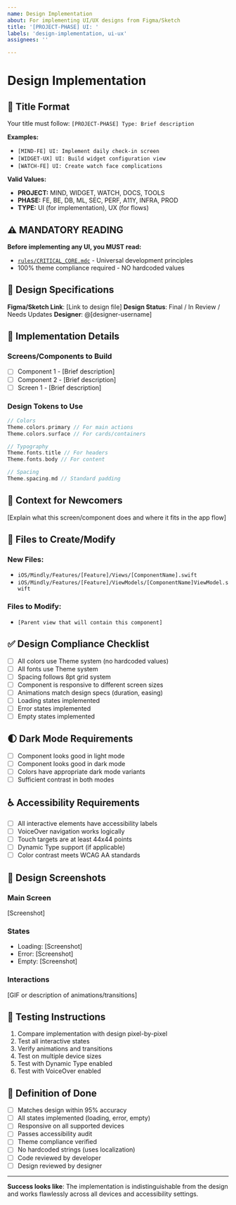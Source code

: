 ```yaml
---
name: Design Implementation
about: For implementing UI/UX designs from Figma/Sketch
title: '[PROJECT-PHASE] UI: '
labels: 'design-implementation, ui-ux'
assignees: ''

---
```


# Design Implementation

## 📝 Title Format
Your title must follow: `[PROJECT-PHASE] Type: Brief description`

**Examples:**
- `[MIND-FE] UI: Implement daily check-in screen`
- `[WIDGET-UX] UI: Build widget configuration view`
- `[WATCH-FE] UI: Create watch face complications`

**Valid Values:**
- **PROJECT:** MIND, WIDGET, WATCH, DOCS, TOOLS
- **PHASE:** FE, BE, DB, ML, SEC, PERF, A11Y, INFRA, PROD
- **TYPE:** UI (for implementation), UX (for flows)

## ⚠️ MANDATORY READING
**Before implementing any UI, you MUST read:**
- [`rules/CRITICAL_CORE.mdc`](/rules/CRITICAL_CORE.mdc) - Universal development principles
- 100% theme compliance required - NO hardcoded values

## 🎨 Design Specifications
**Figma/Sketch Link**: [Link to design file]
**Design Status**: Final / In Review / Needs Updates
**Designer**: @[designer-username]

## 📱 Implementation Details

### Screens/Components to Build
- [ ] Component 1 - [Brief description]
- [ ] Component 2 - [Brief description]
- [ ] Screen 1 - [Brief description]

### Design Tokens to Use
```swift
// Colors
Theme.colors.primary // For main actions
Theme.colors.surface // For cards/containers

// Typography
Theme.fonts.title // For headers
Theme.fonts.body // For content

// Spacing
Theme.spacing.md // Standard padding
```

## 📍 Context for Newcomers
[Explain what this screen/component does and where it fits in the app flow]

## 📂 Files to Create/Modify

### New Files:
- `iOS/Mindly/Features/[Feature]/Views/[ComponentName].swift`
- `iOS/Mindly/Features/[Feature]/ViewModels/[ComponentName]ViewModel.swift`

### Files to Modify:
- `[Parent view that will contain this component]`

## ✅ Design Compliance Checklist
- [ ] All colors use Theme system (no hardcoded values)
- [ ] All fonts use Theme system
- [ ] Spacing follows 8pt grid system
- [ ] Component is responsive to different screen sizes
- [ ] Animations match design specs (duration, easing)
- [ ] Loading states implemented
- [ ] Error states implemented
- [ ] Empty states implemented

## 🌓 Dark Mode Requirements
- [ ] Component looks good in light mode
- [ ] Component looks good in dark mode
- [ ] Colors have appropriate dark mode variants
- [ ] Sufficient contrast in both modes

## ♿ Accessibility Requirements
- [ ] All interactive elements have accessibility labels
- [ ] VoiceOver navigation works logically
- [ ] Touch targets are at least 44x44 points
- [ ] Dynamic Type support (if applicable)
- [ ] Color contrast meets WCAG AA standards

## 📸 Design Screenshots
<!-- Paste key screens from the design here -->

### Main Screen
[Screenshot]

### States
- Loading: [Screenshot]
- Error: [Screenshot]  
- Empty: [Screenshot]

### Interactions
[GIF or description of animations/transitions]

## 🧪 Testing Instructions
1. Compare implementation with design pixel-by-pixel
2. Test all interactive states
3. Verify animations and transitions
4. Test on multiple device sizes
5. Test with Dynamic Type enabled
6. Test with VoiceOver enabled

## 🎯 Definition of Done
- [ ] Matches design within 95% accuracy
- [ ] All states implemented (loading, error, empty)
- [ ] Responsive on all supported devices
- [ ] Passes accessibility audit
- [ ] Theme compliance verified
- [ ] No hardcoded strings (uses localization)
- [ ] Code reviewed by developer
- [ ] Design reviewed by designer

---

**Success looks like**: The implementation is indistinguishable from the design and works flawlessly across all devices and accessibility settings.